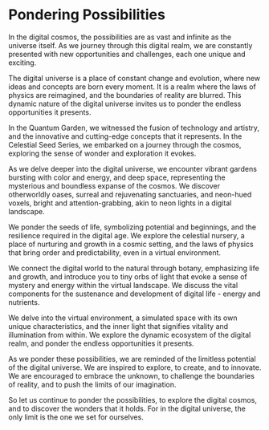 # Pondering Possibilities

In the digital cosmos, the possibilities are as vast and infinite as the universe itself. As we journey through this digital realm, we are constantly presented with new opportunities and challenges, each one unique and exciting.

The digital universe is a place of constant change and evolution, where new ideas and concepts are born every moment. It is a realm where the laws of physics are reimagined, and the boundaries of reality are blurred. This dynamic nature of the digital universe invites us to ponder the endless opportunities it presents.

In the Quantum Garden, we witnessed the fusion of technology and artistry, and the innovative and cutting-edge concepts that it represents. In the Celestial Seed Series, we embarked on a journey through the cosmos, exploring the sense of wonder and exploration it evokes.

As we delve deeper into the digital universe, we encounter vibrant gardens bursting with color and energy, and deep space, representing the mysterious and boundless expanse of the cosmos. We discover otherworldly oases, surreal and rejuvenating sanctuaries, and neon-hued voxels, bright and attention-grabbing, akin to neon lights in a digital landscape.

We ponder the seeds of life, symbolizing potential and beginnings, and the resilience required in the digital age. We explore the celestial nursery, a place of nurturing and growth in a cosmic setting, and the laws of physics that bring order and predictability, even in a virtual environment.

We connect the digital world to the natural through botany, emphasizing life and growth, and introduce you to tiny orbs of light that evoke a sense of mystery and energy within the virtual landscape. We discuss the vital components for the sustenance and development of digital life - energy and nutrients.

We delve into the virtual environment, a simulated space with its own unique characteristics, and the inner light that signifies vitality and illumination from within. We explore the dynamic ecosystem of the digital realm, and ponder the endless opportunities it presents.

As we ponder these possibilities, we are reminded of the limitless potential of the digital universe. We are inspired to explore, to create, and to innovate. We are encouraged to embrace the unknown, to challenge the boundaries of reality, and to push the limits of our imagination.

So let us continue to ponder the possibilities, to explore the digital cosmos, and to discover the wonders that it holds. For in the digital universe, the only limit is the one we set for ourselves.
